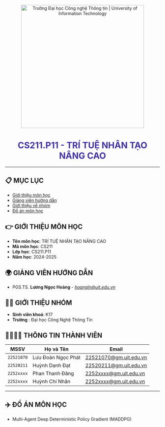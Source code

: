 <!-- Banner -->

<p align="center">
  <a href="https://www.uit.edu.vn/" title="Trường Đại học Công nghệ Thông tin" style="border: none;">
    <img src="https://i.imgur.com/WmMnSRt.png" alt="Trường Đại học Công nghệ Thông tin | University of Information Technology" width="400">
  </a>
</p>

<h1 align="center" style="color: #4032a8;"><b>CS211.P11 - TRÍ TUỆ NHÂN TẠO NÂNG CAO </b></h1>

<hr>


## 📋 MỤC LỤC
- [Giới thiệu môn học](#gioithieumonhoc)
- [Giảng viên hướng dẫn](#giangvien)
- [Giới thiệu về nhóm](#nhom)
- [Đồ án môn học](#doan)

## 👉 GIỚI THIỆU MÔN HỌC
<a name ='gioithieumonhoc'></a>

- **Tên môn học**: TRÍ TUỆ NHÂN TẠO NÂNG CAO
- **Mã môn học**: CS211
- **Lớp học**: CS211.P11
- **Năm học**: 2024-2025

## 🌍 GIẢNG VIÊN HƯỚNG DẪN
<a name="giangvien"></a>

- PGS.TS. **Lương Ngọc Hoàng** - *hoangln@uit.edu.vn*

## 🧑‍💻 GIỚI THIỆU NHÓM
<a name="banthan"></a>
- **Sinh viên khoá**: K17
- **Trường** : Đại học Công Nghệ Thông Tin

## 👨‍👩‍👧‍👦 THÔNG TIN THÀNH VIÊN

| MSSV       | Họ và Tên          | Email                   |                                                                                  
| ---------- | ------------------ | ----------------------- |
| `22521070` | Lưu Đoàn Ngọc Phát | 22521070@gm.uit.edu.vn  |
| `22520211` | Huỳnh Danh Đạt     | 22520211@gm.uit.edu.vn  | 
| `2252xxxx` | Phan Thanh Đăng    | 2252xxxx@gm.uit.edu.vn  | 
| `2252xxxx` | Huỳnh Chí Nhân     | 2252xxxx@gm.uit.edu.vn  | 
<hr>

## ✈️ ĐỒ ÁN MÔN HỌC
<a name="doan"></a>
- Multi-Agent Deep Deterministic Policy Gradient (MADDPG)
